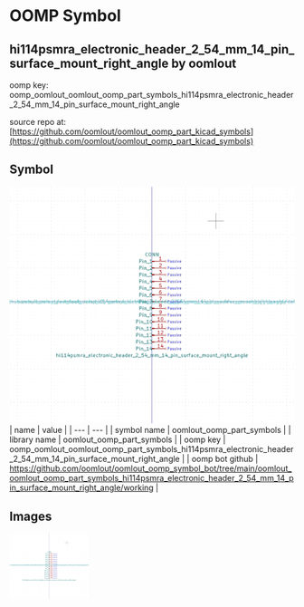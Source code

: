 # OOMP Symbol  
## hi114psmra_electronic_header_2_54_mm_14_pin_surface_mount_right_angle  by oomlout  
  
oomp key: oomp_oomlout_oomlout_oomp_part_symbols_hi114psmra_electronic_header_2_54_mm_14_pin_surface_mount_right_angle  
  
source repo at: [https://github.com/oomlout/oomlout_oomp_part_kicad_symbols](https://github.com/oomlout/oomlout_oomp_part_kicad_symbols)  
## Symbol  
  
[![working.png](working_600.png)](working.png)  
| name | value | 
| --- | --- | 
| symbol name | oomlout_oomp_part_symbols | 
| library name | oomlout_oomp_part_symbols | 
| oomp key | oomp_oomlout_oomlout_oomp_part_symbols_hi114psmra_electronic_header_2_54_mm_14_pin_surface_mount_right_angle | 
| oomp bot github | https://github.com/oomlout/oomlout_oomp_symbol_bot/tree/main/oomlout_oomlout_oomp_part_symbols_hi114psmra_electronic_header_2_54_mm_14_pin_surface_mount_right_angle/working | 
## Images  
  
[![working.png](working_140.png)](working.png)  
